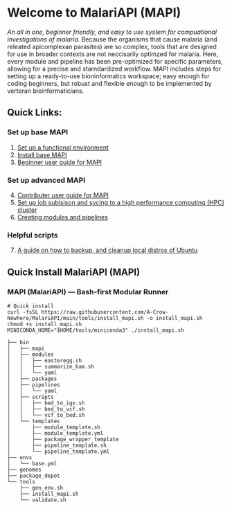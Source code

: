# Welcome to MalariAPI (MAPI)
_An all in one, beginner friendly, and easy to use system for compuational investigations of malaria._ 
Because the organisms that cause malaria (and releated apicomplexan parasites) are so complex, tools that are designed for use in broader contexts are not neccisarily optimzed for malaria. Here, every module and pipeline has been pre-optimized for specific parameters, allowing for a precise and starndardized workflow. MAPI includes steps for setting up a ready-to-use bioninformatics workspace; easy enough for coding beginners, but robust and flexible enough to be implemented by verteran bioinformaticians. 
## Quick Links:
   ### Set up base MAPI
   1. [Set up a functional environment](docs/setup_MalariAPI.md) 
   2. [Install base MAPI](https://github.com/A-Crow-Nowhere/MalariAPI/blob/main/docs/PopulateMAPI.md)
   3. [Beginner user guide for MAPI](https://github.com/A-Crow-Nowhere/MalariAPI/blob/main/docs/user.md)
   ### Set up advanced MAPI
   4. [Contributer user guide for MAPI](https://github.com/A-Crow-Nowhere/MalariAPI/blob/main/docs/contributer.md)
   5. [Set up job subisison and sycing to a high performance computing (HPC) cluster](https://github.com/A-Crow-Nowhere/MalariAPI/blob/main/docs/HPC_Guide.md)   
   6. [Creating modules and pipelines](docs/wrapping_tools.md)
   ### Helpful scripts
   7. [A guide on how to backup, and cleanup local distros of Ubuntu](docs/distro_backup.md)

## Quick Install MalariAPI (MAPI)
### MAPI (MalariAPI) — Bash-first Modular Runner
```
# Quick install
curl -fsSL https://raw.githubusercontent.com/A-Crow-Nowhere/MalariAPI/main/tools/install_mapi.sh -o install_mapi.sh
chmod +x install_mapi.sh
MINICONDA_HOME="$HOME/tools/miniconda3" ./install_mapi.sh
```

```MalariAPI/
├── bin
│   ├── mapi
│   ├── modules
│   │   ├── easteregg.sh
│   │   ├── summarize_bam.sh
│   │   └── yaml
│   ├── packages
│   ├── pipelines
│   │   └── yaml
│   ├── scripts
│   │   ├── bed_to_igv.sh
│   │   ├── bed_to_vcf.sh
│   │   └── vcf_to_bed.sh
│   └── templates
│       ├── module_template.sh
│       ├── module_template.yml
│       ├── package_wrapper_template
│       ├── pipeline_template.sh
│       └── pipeline_template.yml
├── envs
│   └── base.yml
├── genomes
├── package_depot
└── tools
    ├── gen_env.sh
    ├── install_mapi.sh
    └── validate.sh

```
